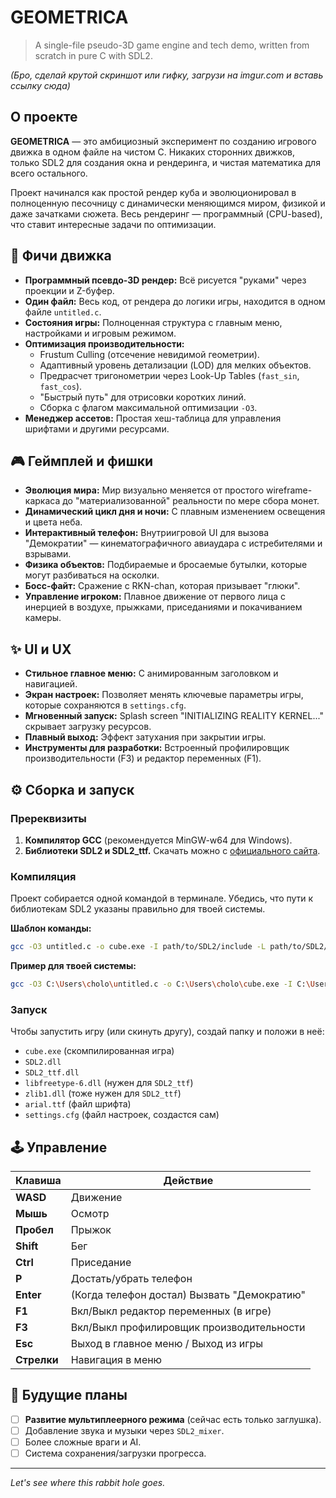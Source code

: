 # GEOMETRICA

> A single-file pseudo-3D game engine and tech demo, written from scratch in pure C with SDL2.

  
*(Бро, сделай крутой скриншот или гифку, загрузи на imgur.com и вставь ссылку сюда)*

## О проекте

**GEOMETRICA** — это амбициозный эксперимент по созданию игрового движка в одном файле на чистом C. Никаких сторонних движков, только SDL2 для создания окна и рендеринга, и чистая математика для всего остального.

Проект начинался как простой рендер куба и эволюционировал в полноценную песочницу с динамически меняющимся миром, физикой и даже зачатками сюжета. Весь рендеринг — программный (CPU-based), что ставит интересные задачи по оптимизации.

## 🚀 Фичи движка

*   **Программный псевдо-3D рендер:** Всё рисуется "руками" через проекции и Z-буфер.
*   **Один файл:** Весь код, от рендера до логики игры, находится в одном файле `untitled.c`.
*   **Состояния игры:** Полноценная структура с главным меню, настройками и игровым режимом.
*   **Оптимизация производительности:**
    *   Frustum Culling (отсечение невидимой геометрии).
    *   Адаптивный уровень детализации (LOD) для мелких объектов.
    *   Предрасчет тригонометрии через Look-Up Tables (`fast_sin`, `fast_cos`).
    *   "Быстрый путь" для отрисовки коротких линий.
    *   Сборка с флагом максимальной оптимизации `-O3`.
*   **Менеджер ассетов:** Простая хеш-таблица для управления шрифтами и другими ресурсами.

## 🎮 Геймплей и фишки

*   **Эволюция мира:** Мир визуально меняется от простого wireframe-каркаса до "материализованной" реальности по мере сбора монет.
*   **Динамический цикл дня и ночи:** С плавным изменением освещения и цвета неба.
*   **Интерактивный телефон:** Внутриигровой UI для вызова "Демократии" — кинематографичного авиаудара с истребителями и взрывами.
*   **Физика объектов:** Подбираемые и бросаемые бутылки, которые могут разбиваться на осколки.
*   **Босс-файт:** Сражение с RKN-chan, которая призывает "глюки".
*   **Управление игроком:** Плавное движение от первого лица с инерцией в воздухе, прыжками, приседаниями и покачиванием камеры.

## ✨ UI и UX

*   **Стильное главное меню:** С анимированным заголовком и навигацией.
*   **Экран настроек:** Позволяет менять ключевые параметры игры, которые сохраняются в `settings.cfg`.
*   **Мгновенный запуск:** Splash screen "INITIALIZING REALITY KERNEL..." скрывает загрузку ресурсов.
*   **Плавный выход:** Эффект затухания при закрытии игры.
*   **Инструменты для разработки:** Встроенный профилировщик производительности (F3) и редактор переменных (F1).

## ⚙️ Сборка и запуск

### Пререквизиты

1.  **Компилятор GCC** (рекомендуется MinGW-w64 для Windows).
2.  **Библиотеки SDL2 и SDL2_ttf.** Скачать можно с [официального сайта](https://libsdl.org/download-2.0.php).

### Компиляция

Проект собирается одной командой в терминале. Убедись, что пути к библиотекам SDL2 указаны правильно для твоей системы.

**Шаблон команды:**
```bash
gcc -O3 untitled.c -o cube.exe -I path/to/SDL2/include -L path/to/SDL2/lib -lSDL2main -lSDL2_ttf -lSDL2 -lm
```

**Пример для твоей системы:**
```bash
gcc -O3 C:\Users\cholo\untitled.c -o C:\Users\cholo\cube.exe -I C:\Users\cholo\Downloads\SDL2-devel-2.32.10-mingw\SDL2-2.32.10\x86_64-w64-mingw32\include\SDL2 -L C:\Users\cholo\Downloads\SDL2-devel-2.32.10-mingw\SDL2-2.32.10\x86_64-w64-mingw32\lib -lSDL2main -lSDL2_ttf -lSDL2 -lgdi32 -lrpcrt4 -lusp10 -lm
```

### Запуск

Чтобы запустить игру (или скинуть другу), создай папку и положи в неё:
*   `cube.exe` (скомпилированная игра)
*   `SDL2.dll`
*   `SDL2_ttf.dll`
*   `libfreetype-6.dll` (нужен для `SDL2_ttf`)
*   `zlib1.dll` (тоже нужен для `SDL2_ttf`)
*   `arial.ttf` (файл шрифта)
*   `settings.cfg` (файл настроек, создастся сам)

## 🕹️ Управление

| Клавиша       | Действие                                     |
|---------------|----------------------------------------------|
| **WASD**      | Движение                                     |
| **Мышь**      | Осмотр                                       |
| **Пробел**    | Прыжок                                       |
| **Shift**     | Бег                                          |
| **Ctrl**      | Приседание                                   |
| **P**         | Достать/убрать телефон                       |
| **Enter**     | (Когда телефон достал) Вызвать "Демократию"  |
| **F1**        | Вкл/Выкл редактор переменных (в игре)        |
| **F3**        | Вкл/Выкл профилировщик производительности    |
| **Esc**       | Выход в главное меню / Выход из игры         |
| **Стрелки**   | Навигация в меню                             |

## 🚧 Будущие планы

-   [ ] **Развитие мультиплеерного режима** (сейчас есть только заглушка).
-   [ ] Добавление звука и музыки через `SDL2_mixer`.
-   [ ] Более сложные враги и AI.
-   [ ] Система сохранения/загрузки прогресса.

---

*Let's see where this rabbit hole goes.*
